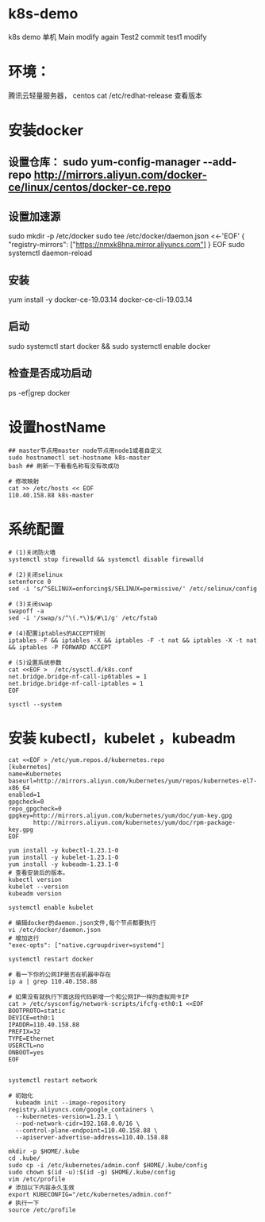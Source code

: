 # k8s-demo
k8s demo 单机
Main modify again
Test2 commit
test1 modify

# 环境：
腾讯云轻量服务器， centos
cat /etc/redhat-release 查看版本
# 安装docker
## 设置仓库： sudo yum-config-manager --add-repo http://mirrors.aliyun.com/docker-ce/linux/centos/docker-ce.repo
## 设置加速源
sudo mkdir -p /etc/docker
sudo tee /etc/docker/daemon.json <<-'EOF'
{
"registry-mirrors": ["https://nmxk8hna.mirror.aliyuncs.com"]
}
EOF
sudo systemctl daemon-reload
## 安装
yum install -y docker-ce-19.03.14 docker-ce-cli-19.03.14
## 启动
sudo systemctl start docker && sudo systemctl enable docker
## 检查是否成功启动
ps -ef|grep docker
# 设置hostName
```shell
## master节点用master node节点用node1或者自定义
sudo hostnamectl set-hostname k8s-master 
bash ## 刷新一下看看名称有没有改成功

# 修改映射
cat >> /etc/hosts << EOF
110.40.158.88 k8s-master
```

# 系统配置

```shell
# (1)关闭防火墙
systemctl stop firewalld && systemctl disable firewalld

# (2)关闭selinux
setenforce 0
sed -i 's/^SELINUX=enforcing$/SELINUX=permissive/' /etc/selinux/config

# (3)关闭swap
swapoff -a
sed -i '/swap/s/^\(.*\)$/#\1/g' /etc/fstab

# (4)配置iptables的ACCEPT规则
iptables -F && iptables -X && iptables -F -t nat && iptables -X -t nat && iptables -P FORWARD ACCEPT

# (5)设置系统参数
cat <<EOF >  /etc/sysctl.d/k8s.conf
net.bridge.bridge-nf-call-ip6tables = 1
net.bridge.bridge-nf-call-iptables = 1
EOF

sysctl --system

```

# 安装 kubectl，kubelet ，kubeadm

```shell
cat <<EOF > /etc/yum.repos.d/kubernetes.repo
[kubernetes]
name=Kubernetes
baseurl=http://mirrors.aliyun.com/kubernetes/yum/repos/kubernetes-el7-x86_64
enabled=1
gpgcheck=0
repo_gpgcheck=0
gpgkey=http://mirrors.aliyun.com/kubernetes/yum/doc/yum-key.gpg
       http://mirrors.aliyun.com/kubernetes/yum/doc/rpm-package-key.gpg
EOF

yum install -y kubectl-1.23.1-0
yum install -y kubelet-1.23.1-0
yum install -y kubeadm-1.23.1-0
# 查看安装后的版本。
kubectl version
kubelet --version
kubeadm version

systemctl enable kubelet

# 编辑docker的daemon.json文件,每个节点都要执行
vi /etc/docker/daemon.json
# 增加这行
"exec-opts": ["native.cgroupdriver=systemd"]
    
systemctl restart docker

# 看一下你的公网IP是否在机器中存在
ip a | grep 110.40.158.88

# 如果没有就执行下面这段代码新增一个和公网IP一样的虚拟网卡IP
cat > /etc/sysconfig/network-scripts/ifcfg-eth0:1 <<EOF
BOOTPROTO=static
DEVICE=eth0:1
IPADDR=110.40.158.88
PREFIX=32
TYPE=Ethernet
USERCTL=no
ONBOOT=yes
EOF


systemctl restart network

# 初始化
  kubeadm init --image-repository registry.aliyuncs.com/google_containers \
  --kubernetes-version=1.23.1 \
  --pod-network-cidr=192.168.0.0/16 \
  --control-plane-endpoint=110.40.158.88 \
  --apiserver-advertise-address=110.40.158.88
  
mkdir -p $HOME/.kube
cd .kube/
sudo cp -i /etc/kubernetes/admin.conf $HOME/.kube/config
sudo chown $(id -u):$(id -g) $HOME/.kube/config
vim /etc/profile
# 添加以下内容永久生效
export KUBECONFIG="/etc/kubernetes/admin.conf"
# 执行一下
source /etc/profile
```
